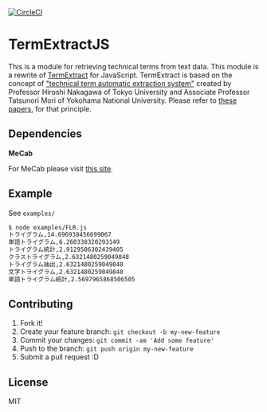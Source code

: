 [![CircleCI](https://circleci.com/gh/pastelInc/term-extract-js.svg?style=shield&circle-token=0d31a0b28ac66315cef6e495a8e931011cc8f5f0)](https://circleci.com/gh/pastelInc/term-extract-js)

# TermExtractJS

This is a module for retrieving technical terms from text data.
This module is a rewrite of [TermExtract](http://gensen.dl.itc.u-tokyo.ac.jp/termextract.html) for JavaScript.
TermExtract is based on the concept of ["technical term automatic extraction system"](http://www.forest.eis.ynu.ac.jp/Forest/ja/term-extraction.html) created by Professor Hiroshi Nakagawa of Tokyo University and Associate Professor Tatsunori Mori of Yokohama National University.
Please refer to [these papers](http://www.r.dl.itc.u-tokyo.ac.jp/~nakagawa/academic-res/jnlp10-1.pdf), for that principle.

## Dependencies

**MeCab**

For MeCab please visit [this site](http://taku910.github.io/mecab/).

## Example

See `examples/`

```sh
$ node examples/FLR.js
トライグラム,14.696938456699067
単語トライグラム,6.260338320293149
トライグラム統計,2.9129506302439405
クラストライグラム,2.6321480259049848
トライグラム抽出,2.6321480259049848
文字トライグラム,2.6321480259049848
単語トライグラム統計,2.5697965868506505
```

## Contributing

1. Fork it!
2. Create your feature branch: `git checkout -b my-new-feature`
3. Commit your changes: `git commit -am 'Add some feature'`
4. Push to the branch: `git push origin my-new-feature`
5. Submit a pull request :D

## License

MIT
